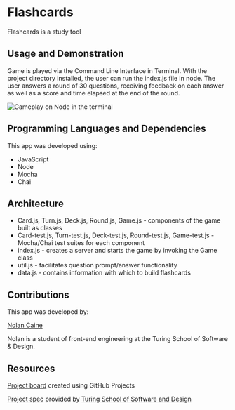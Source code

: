 # Flashcards

Flashcards is a study tool

## Usage and Demonstration
Game is played via the Command Line Interface in Terminal. With the project directory installed, the user can run the index.js file in node. The user answers a round of 30 questions, receiving feedback on each answer as well as a score and time elapsed at the end of the round.

![Gameplay on Node in the terminal](https://media.giphy.com/media/NldIkrUTILn8mQgXeE/giphy.gif?cid=790b7611f41f3992810db25d596d034496224f0f8af77aea&rid=giphy.gif&ct=g)

## Programming Languages and Dependencies

This app was developed using:

- JavaScript
- Node
- Mocha
- Chai

## Architecture
- Card.js, Turn.js, Deck.js, Round.js, Game.js - components of the game built as classes
- Card-test.js, Turn-test.js, Deck-test.js, Round-test.js, Game-test.js - Mocha/Chai test suites for each component
- index.js - creates a server and starts the game by invoking the Game class
- util.js - facilitates question prompt/answer functionality
- data.js - contains information with which to build flashcards

## Contributions

This app was developed by:

[Nolan Caine](https://github.com/n0land0)

Nolan is a student of front-end engineering at the Turing School of Software & Design.

## Resources
[Project board](https://github.com/n0land0/flashcards/projects/1) created using GitHub Projects

[Project spec](https://frontend.turing.edu/projects/flash-cards.html) provided by [Turing School of Software and Design](https://turing.edu/)
